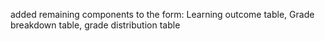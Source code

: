 added remaining components to the form: Learning outcome table, Grade breakdown table, grade distribution table